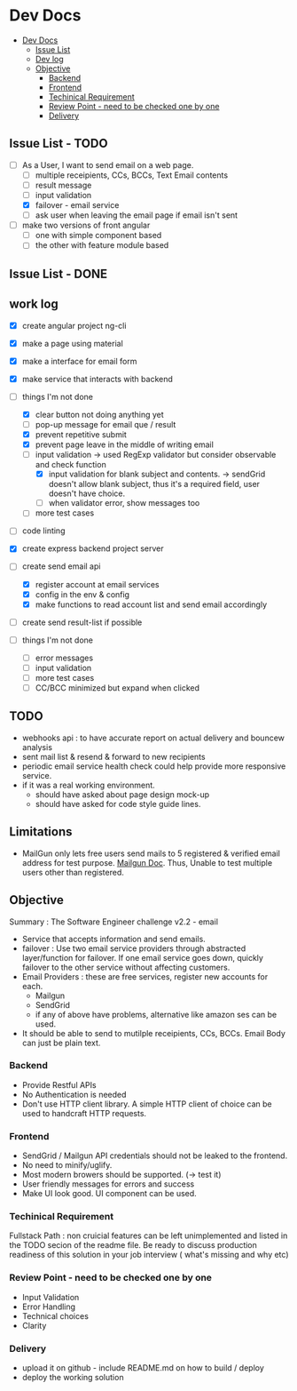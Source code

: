 # Dev Docs

<!-- TOC -->

* [Dev Docs](#dev-docs)
  * [Issue List](#issue-list)
  * [Dev log](#dev-log)
  * [Objective](#objective)
    * [Backend](#backend)
    * [Frontend](#frontend)
    * [Techinical Requirement](#techinical-requirement)
    * [Review Point - need to be checked one by one](#review-point---need-to-be-checked-one-by-one)
    * [Delivery](#delivery)

<!-- /TOC -->

## Issue List - TODO

* [ ] As a User, I want to send email on a web page.
  * [ ] multiple receipients, CCs, BCCs, Text Email contents
  * [ ] result message
  * [ ] input validation
  * [X] failover - email service
  * [ ] ask user when leaving the email page if email isn't sent
* [ ] make two versions of front angular
    * [ ] one with simple component based
    * [ ] the other with feature module based

## Issue List - DONE

## work log

* [X] create angular project ng-cli
* [X] make a page using material
* [X] make a interface for email form
* [X] make service that interacts with backend
* [ ] things I'm not done
  * [X] clear button not doing anything yet
  * [ ] pop-up message for email que / result
  * [X] prevent repetitive submit
  * [X] prevent page leave in the middle of writing email
  * [ ] input validation -> used RegExp validator but consider observable and check function
    * [X] input validation for blank subject and contents. -> sendGrid doesn't allow blank subject, thus it's a required field, user doesn't have choice.
    * [ ] when validator error, show messages too
  * [ ] more test cases
* [ ] code linting

* [X] create express backend project server
* [ ] create send email api
  * [X] register account at email services
  * [X] config in the env & config
  * [X] make functions to read account list and send email accordingly
* [ ] create send result-list if possible
* [ ] things I'm not done
  * [ ] error messages
  * [ ] input validation
  * [ ] more test cases
  * [ ] CC/BCC minimized but expand when clicked

## TODO

* webhooks api : to have accurate report on actual delivery and bouncew analysis
* sent mail list & resend & forward to new recipients
* periodic email service health check could help provide more responsive service.
* if it was a real working environment.
  * should have asked about page design mock-up
  * should have asked for code style guide lines.

## Limitations

* MailGun only lets free users send mails to 5 registered & verified email address for test purpose. [Mailgun Doc](https://documentation.mailgun.com/en/latest/user_manual.html#verifying-your-domain). Thus, Unable to test multiple users other than registered.

## Objective

Summary : The Software Engineer challenge v2.2 - email

* Service that accepts information and send emails.
* failover : Use two email service providers through abstracted layer/function for failover. If one email service goes down, quickly failover to the other service without affecting customers.
* Email Providers : these are free services, register new accounts for each.
  * Mailgun
  * SendGrid
  * if any of above have problems, alternative like amazon ses can be used.
* It should be able to send to mutilple receipients, CCs, BCCs. Email Body can just be plain text.

### Backend

* Provide Restful APIs
* No Authentication is needed
* Don't use HTTP client library. A simple HTTP client of choice can be used to handcraft HTTP requests.

### Frontend

* SendGrid / Mailgun API credentials should not be leaked to the frontend.
* No need to minify/uglify.
* Most modern browers should be supported. (-> test it)
* User friendly messages for errors and success
* Make UI look good. UI component can be used.

### Techinical Requirement

Fullstack Path : non cruicial features can be left unimplemented and listed in the TODO secion of the readme file. Be ready to discuss production readiness of this solution in your job interview ( what's missing and why etc)

### Review Point - need to be checked one by one

* Input Validation
* Error Handling
* Technical choices
* Clarity

### Delivery

* upload it on github - include README.md on how to build / deploy
* deploy the working solution
